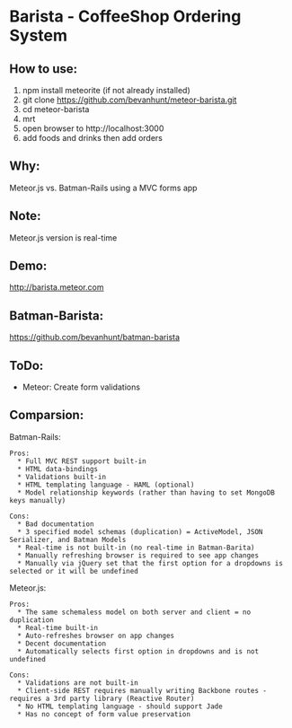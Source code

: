 # Barista - CoffeeShop Ordering System 
## How to use:
  1. npm install meteorite (if not already installed)
  2. git clone https://github.com/bevanhunt/meteor-barista.git
  3. cd meteor-barista
  4. mrt
  5. open browser to http://localhost:3000
  6. add foods and drinks then add orders

## Why:
  Meteor.js vs. Batman-Rails using a MVC forms app

## Note: 
  Meteor.js version is real-time 

## Demo:
  http://barista.meteor.com

## Batman-Barista:
  https://github.com/bevanhunt/batman-barista

## ToDo:
  * Meteor: Create form validations

## Comparsion:
  Batman-Rails:
    
    Pros:
      * Full MVC REST support built-in
      * HTML data-bindings
      * Validations built-in
      * HTML templating language - HAML (optional)
      * Model relationship keywords (rather than having to set MongoDB keys manually)

    Cons: 
      * Bad documentation 
      * 3 specified model schemas (duplication) = ActiveModel, JSON Serializer, and Batman Models
      * Real-time is not built-in (no real-time in Batman-Barita)
      * Manually refreshing browser is required to see app changes
      * Manually via jQuery set that the first option for a dropdowns is selected or it will be undefined
  
  Meteor.js:
  
    Pros:
      * The same schemaless model on both server and client = no duplication 
      * Real-time built-in 
      * Auto-refreshes browser on app changes 
      * Decent documentation
      * Automatically selects first option in dropdowns and is not undefined
  
    Cons:
      * Validations are not built-in
      * Client-side REST requires manually writing Backbone routes - requires a 3rd party library (Reactive Router)
      * No HTML templating language - should support Jade 
      * Has no concept of form value preservation
